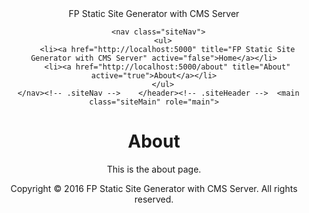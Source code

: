 <!doctype html>
<html lang="en">
<head>
  <meta charset="UTF-8" />
  <title>About | FP Static Site Generator with CMS Server</title>
  <meta name="description" content="Site created with FP Static Site Generator with CMS Server">
  <link rel="stylesheet" media="all" href="/css/app.css">
</head>
<body>
  <div class="siteContainer">
    <header class="siteHeader">
        <span class="siteTitle">FP Static Site Generator with CMS Server</span>

      <nav class="siteNav">
        <ul>
          <li><a href="http://localhost:5000" title="FP Static Site Generator with CMS Server" active="false">Home</a></li>
          <li><a href="http://localhost:5000/about" title="About" active="true">About</a></li>
        </ul>
      </nav><!-- .siteNav -->    </header><!-- .siteHeader -->  <main class="siteMain" role="main">
    
<h1 class="pageTitle">About</h1>

This is the about page.
  </main>
    <footer class="siteFooter" role="footer">
      <p>Copyright &copy; 2016 FP Static Site Generator with CMS Server. All rights reserved.</p>
    </footer><!-- .siteFooter -->
  </div><!-- .siteContainer -->

  <script src="/js/app.js"></script>
</body>
</html>